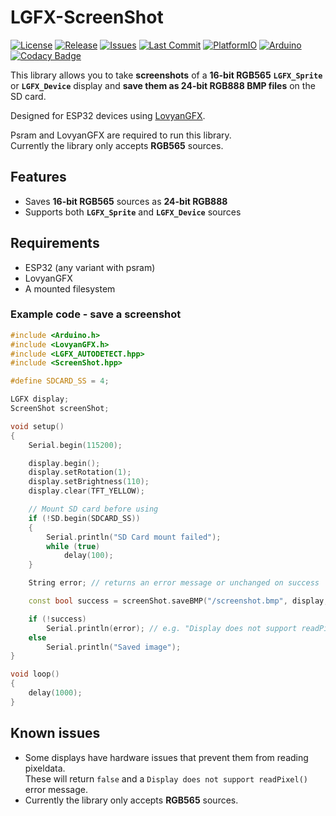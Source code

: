 # LGFX-ScreenShot

[![License](https://img.shields.io/github/license/CelliesProjects/lgfx-screenshot)](https://github.com/CelliesProjects/lgfx-screenshot/blob/main/LICENSE)
[![Release](https://img.shields.io/github/v/release/CelliesProjects/lgfx-screenshot)](https://github.com/CelliesProjects/lgfx-screenshot/releases/latest)
[![Issues](https://img.shields.io/github/issues/CelliesProjects/lgfx-screenshot)](https://github.com/CelliesProjects/lgfx-screenshot/issues)
[![Last Commit](https://img.shields.io/github/last-commit/CelliesProjects/lgfx-screenshot)](https://github.com/CelliesProjects/lgfx-screenshot/commits)
[![PlatformIO](https://img.shields.io/badge/PlatformIO-Compatible-green?logo=platformio)](https://registry.platformio.org/libraries/celliesprojects/lgfx-ScreenShot)
[![Arduino](https://img.shields.io/badge/Arduino-ESP32-blue?logo=arduino)](https://www.arduino.cc/)
[![Codacy Badge](https://app.codacy.com/project/badge/Grade/5c02977f0816457282ce90c3e4dc6153)](https://app.codacy.com/gh/CelliesProjects/LGFX-ScreenShot/dashboard?utm_source=gh&utm_medium=referral&utm_content=&utm_campaign=Badge_grade)

This library allows you to take **screenshots** of a **16-bit RGB565** **`LGFX_Sprite`** or **`LGFX_Device`** display and **save them as 24-bit RGB888 BMP files** on the SD card.  

Designed for ESP32 devices using [LovyanGFX](https://github.com/lovyan03/LovyanGFX).

Psram and LovyanGFX are required to run this library.  
Currently the library only accepts **RGB565** sources.

## Features

- Saves **16-bit RGB565** sources as **24-bit RGB888**  
- Supports both **`LGFX_Sprite`** and **`LGFX_Device`** sources  

## Requirements

- ESP32 (any variant with psram)  
- LovyanGFX  
- A mounted filesystem 

### Example code - save a screenshot

```c++
#include <Arduino.h>
#include <LovyanGFX.h>
#include <LGFX_AUTODETECT.hpp>
#include <ScreenShot.hpp>

#define SDCARD_SS = 4;

LGFX display;
ScreenShot screenShot;

void setup()
{
    Serial.begin(115200);

    display.begin();
    display.setRotation(1);
    display.setBrightness(110);
    display.clear(TFT_YELLOW);

    // Mount SD card before using
    if (!SD.begin(SDCARD_SS))
    {
        Serial.println("SD Card mount failed");
        while (true)
            delay(100);
    }

    String error; // returns an error message or unchanged on success

    const bool success = screenShot.saveBMP("/screenshot.bmp", display, SD, error);

    if (!success)
        Serial.println(error); // e.g. "Display does not support readPixel()"
    else
        Serial.println("Saved image");
}

void loop()
{
    delay(1000);
}
```

## Known issues

- Some displays have hardware issues that prevent them from reading pixeldata.  
These will return `false` and a `Display does not support readPixel()` error message.  
- Currently the library only accepts **RGB565** sources.

